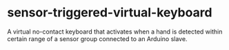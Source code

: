 # sensor-triggered-virtual-keyboard
A virtual no-contact keyboard that activates when a hand is detected within certain range of a sensor group connected to an Arduino slave.
